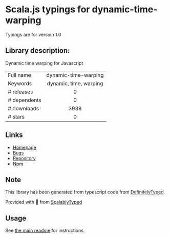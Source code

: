 
# Scala.js typings for dynamic-time-warping

Typings are for version 1.0

## Library description:
Dynamic time warping for Javascript

|                    |                 |
| ------------------ | :-------------: |
| Full name          | dynamic-time-warping |
| Keywords           | dynamic, time, warping |
| # releases         | 0 |
| # dependents       | 0 |
| # downloads        | 3938 |
| # stars            | 0 |

## Links
- [Homepage](https://github.com/GordonLesti/dynamic-time-warping#readme)
- [Bugs](https://github.com/GordonLesti/dynamic-time-warping/issues)
- [Repository](https://github.com/GordonLesti/dynamic-time-warping)
- [Npm](https://www.npmjs.com/package/dynamic-time-warping)
    


## Note
This library has been generated from typescript code from [DefinitelyTyped](https://definitelytyped.org).

Provided with :purple_heart: from [ScalablyTyped](https://github.com/oyvindberg/ScalablyTyped)

## Usage
See [the main readme](../../readme.md) for instructions.


